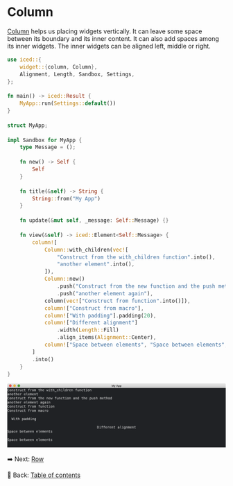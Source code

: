 # Column

[Column](https://docs.rs/iced/0.12.1/iced/widget/struct.Column.html) helps us placing widgets vertically.
It can leave some space between its boundary and its inner content.
It can also add spaces among its inner widgets.
The inner widgets can be aligned left, middle or right.

```rust
use iced::{
    widget::{column, Column},
    Alignment, Length, Sandbox, Settings,
};

fn main() -> iced::Result {
    MyApp::run(Settings::default())
}

struct MyApp;

impl Sandbox for MyApp {
    type Message = ();

    fn new() -> Self {
        Self
    }

    fn title(&self) -> String {
        String::from("My App")
    }

    fn update(&mut self, _message: Self::Message) {}

    fn view(&self) -> iced::Element<Self::Message> {
        column![
            Column::with_children(vec![
                "Construct from the with_children function".into(),
                "another element".into(),
            ]),
            Column::new()
                .push("Construct from the new function and the push method")
                .push("another element again"),
            column(vec!["Construct from function".into()]),
            column!["Construct from macro"],
            column!["With padding"].padding(20),
            column!["Different alignment"]
                .width(Length::Fill)
                .align_items(Alignment::Center),
            column!["Space between elements", "Space between elements",].spacing(20),
        ]
        .into()
    }
}
```

![Column](./pic/column.png)

:arrow_right:  Next: [Row](./row.md)

:blue_book: Back: [Table of contents](./../README.md)
